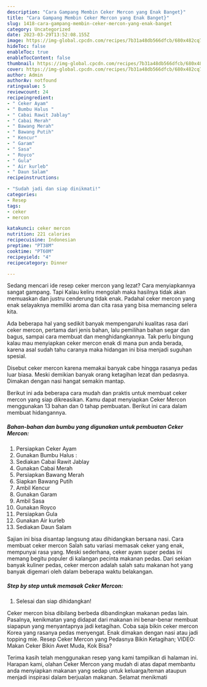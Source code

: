 ```yaml
---
description: "Cara Gampang Membin Ceker Mercon yang Enak Banget}"
title: "Cara Gampang Membin Ceker Mercon yang Enak Banget}"
slug: 1418-cara-gampang-membin-ceker-mercon-yang-enak-banget
category: Uncategorized
date: 2023-03-29T13:52:08.155Z
image: https://img-global.cpcdn.com/recipes/7b31a48db566dfcb/680x482cq70/ceker-mercon-foto-resep-utama.jpg
hideToc: false
enableToc: true
enableTocContent: false
thumbnail: https://img-global.cpcdn.com/recipes/7b31a48db566dfcb/680x482cq70/ceker-mercon-foto-resep-utama.jpg
cover: https://img-global.cpcdn.com/recipes/7b31a48db566dfcb/680x482cq70/ceker-mercon-foto-resep-utama.jpg
author: Admin
authorAv: notfound
ratingvalue: 5
reviewcount: 24
recipeingredient:
- " Ceker Ayam"
- " Bumbu Halus "
- " Cabai Rawit Jablay"
- " Cabai Merah"
- " Bawang Merah"
- " Bawang Putih"
- " Kencur"
- " Garam"
- " Sasa"
- " Royco"
- " Gula"
- " Air kurleb"
- " Daun Salam"
recipeinstructions:

- "Sudah jadi dan siap dinikmati!"
categories:
- Resep
tags:
- ceker
- mercon

katakunci: ceker mercon 
nutrition: 221 calories
recipecuisine: Indonesian
preptime: "PT38M"
cooktime: "PT60M"
recipeyield: "4"
recipecategory: Dinner

---
```



Sedang mencari ide resep ceker mercon yang lezat? Cara menyiapkannya sangat gampang. Tapi Kalau keliru mengolah maka hasilnya tidak akan memuaskan dan justru cenderung tidak enak. Padahal ceker mercon yang enak selayaknya memiliki aroma dan cita rasa yang bisa memancing selera kita.


Ada beberapa hal yang sedikit banyak mempengaruhi kualitas rasa dari ceker mercon, pertama dari jenis bahan, lalu pemilihan bahan segar dan bagus, sampai cara membuat dan menghidangkannya. Tak perlu bingung kalau mau menyiapkan ceker mercon enak di mana pun anda berada, karena asal sudah tahu caranya maka hidangan ini bisa menjadi suguhan spesial.

Disebut ceker mercon karena memakai banyak cabe hingga rasanya pedas luar biasa. Meski demikian banyak orang ketagihan lezat dan pedasnya. Dimakan dengan nasi hangat semakin mantap.


Berikut ini ada beberapa cara mudah dan praktis untuk membuat ceker mercon yang siap dikreasikan. Kamu dapat menyiapkan Ceker Mercon menggunakan 13 bahan dan 0 tahap pembuatan. Berikut ini cara dalam membuat hidangannya.

<!--inarticleads1-->

##### Bahan-bahan dan bumbu yang digunakan untuk pembuatan Ceker Mercon:

1. Persiapkan  Ceker Ayam
1. Gunakan  Bumbu Halus :
1. Sediakan  Cabai Rawit Jablay
1. Gunakan  Cabai Merah
1. Persiapkan  Bawang Merah
1. Siapkan  Bawang Putih
1. Ambil  Kencur
1. Gunakan  Garam
1. Ambil  Sasa
1. Gunakan  Royco
1. Persiapkan  Gula
1. Gunakan  Air kurleb
1. Sediakan  Daun Salam


Sajian ini bisa disantap langsung atau dihidangkan bersana nasi. Cara membuat ceker mercon Salah satu variasi memasak ceker yang enak, mempunyai rasa yang. Meski sederhana, ceker ayam super pedas ini memang begitu populer di kalangan pecinta makanan pedas. Dari sekian banyak kuliner pedas, ceker mercon adalah salah satu makanan hot yang banyak digemari oleh dalam beberapa waktu belakangan. 

<!--inarticleads2-->

##### Step by step untuk memasak Ceker Mercon:


1. Selesai dan siap dihidangkan!

Ceker mercon bisa dibilang berbeda dibandingkan makanan pedas lain. Pasalnya, kenikmatan yang didapat dari makanan ini benar-benar membuat siapapun yang menyantapnya jadi ketagihan. Coba saja bikin ceker mercon Korea yang rasanya pedas menyengat. Enak dimakan dengan nasi atau jadi topping mie. Resep Ceker Mercon yang Pedasnya Bikin Ketagihan; VIDEO: Makan Ceker Bikin Awet Muda, Kok Bisa? 

Terima kasih telah menggunakan resep yang kami tampilkan di halaman ini. Harapan kami, olahan Ceker Mercon yang mudah di atas dapat membantu anda menyiapkan makanan yang sedap untuk keluarga/teman ataupun menjadi inspirasi dalam berjualan makanan. Selamat menikmati
